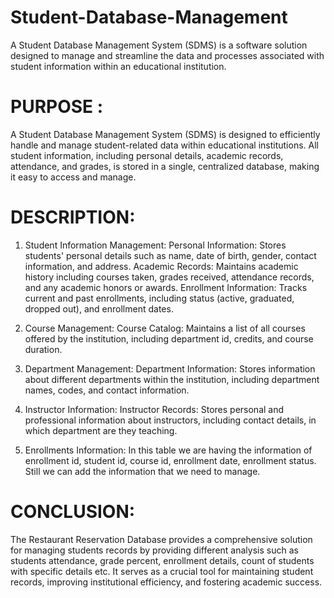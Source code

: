# Student-Database-Management
A Student Database Management System (SDMS) is a software solution designed to manage and streamline the data and processes associated with student information within an educational institution.

# PURPOSE :
A Student Database Management System (SDMS) is designed to efficiently handle and manage student-related data within educational institutions. All student information, including personal details, academic records, attendance, and grades, is stored in a single, centralized database, making it easy to access and manage.

# DESCRIPTION:
1. Student Information Management:
    Personal Information: Stores students' personal details such as name, date of birth, gender, contact information, and address.
   Academic Records: Maintains academic history including courses taken, grades received, attendance records, and any academic honors or awards.
   Enrollment Information: Tracks current and past enrollments, including status (active, graduated, dropped out), and enrollment dates.

2. Course Management:
   Course Catalog: Maintains a list of all courses offered by the institution, including department id, credits, and course duration.

3. Department Management:
   Department Information: Stores information about different departments within the institution, including department names, codes, and contact information.
   
4. Instructor Information:
   Instructor Records: Stores personal and professional information about instructors, including contact details, in which department are they teaching.

5. Enrollments Information:
   In this table we are having the information of enrollment id, student id, course id, enrollment date, enrollment status.
    Still we can add the information that we need to manage.
   
# CONCLUSION:
   The Restaurant Reservation Database provides a comprehensive solution for managing students records by providing different analysis such as students attendance, grade percent, enrollment details, count of students with specific details etc. It serves as a crucial tool for maintaining student records, improving institutional efficiency, and fostering academic success.
